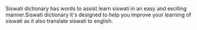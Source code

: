  Siswati dictionary has words to assist learn siswati in an easy and exciting manner.Siswati dictionary it's designed to help you improve your learning of siswati as it also translate siswati to english.
